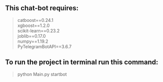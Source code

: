 ## This chat-bot requires:<br>
> catboost==0.24.1<br>
> xgboost==1.2.0<br>
> scikit-learn==0.23.2<br>
> joblib==0.17.0<br>
> numpy==1.19.2<br>
> PyTelegramBotAPI==3.6.7

## To run the project in terminal run this command:<br>
> python Main.py startbot
